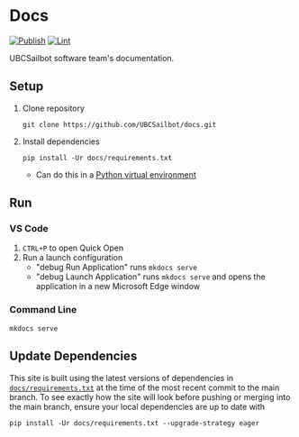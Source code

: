# Docs

[![Publish](https://github.com/UBCSailbot/docs/actions/workflows/publish.yml/badge.svg)](https://github.com/UBCSailbot/docs/actions/workflows/publish.yml)
[![Lint](https://github.com/UBCSailbot/docs/actions/workflows/lint.yml/badge.svg)](https://github.com/UBCSailbot/docs/actions/workflows/lint.yml)

UBCSailbot software team's documentation.

## Setup

1. Clone repository

    ```
    git clone https://github.com/UBCSailbot/docs.git
    ```

2. Install dependencies

    ```
   pip install -Ur docs/requirements.txt
   ```

    - Can do this in a [Python virtual environment](https://ubcsailbot.github.io/docs/reference/python/virtual-environments/)

## Run

### VS Code

1. `CTRL+P` to open Quick Open
2. Run a launch configuration
    - "debug Run Application" runs `mkdocs serve`
    - "debug Launch Application" runs `mkdocs serve` and opens the application in a new Microsoft Edge window

### Command Line

```
mkdocs serve
```

## Update Dependencies

This site is built using the latest versions of dependencies in [`docs/requirements.txt`](./docs/requirements.txt)
at the time of the most recent commit to the main branch.
To see exactly how the site will look before pushing or merging into the main branch,
ensure your local dependencies are up to date with

```
pip install -Ur docs/requirements.txt --upgrade-strategy eager
```
